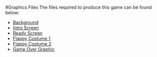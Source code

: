 #Graphics Files
The files required to produce this game can be found below:
  
* [Background](https://www.dropbox.com/s/8ntq0jjdf7299uz/Background.png)
* [Intro Screen](https://www.dropbox.com/s/p7wzqqg05aa93h6/Intro.png) 
* [Ready Screen](https://www.dropbox.com/s/sps6q6v06rmmke4/Ready.fw.png)
* [Flappy Costume 1](https://www.dropbox.com/s/xm5k1r77nlhk3ro/Flappy.fw.png)
* [Flappy Costume 2](https://www.dropbox.com/s/tqhjub5dl4f8hvz/Flappy2.fw.png)
* [Game Over Graphic](https://www.dropbox.com/s/5psr8kbqe9km14s/GameOver.fw.png)
